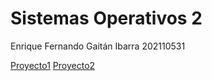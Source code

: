 # Sistemas Operativos 2

Enrique Fernando Gaitán Ibarra 202110531

[Proyecto1](Proyecto1/README.md)
[Proyecto2](Proyecto2/README.md)